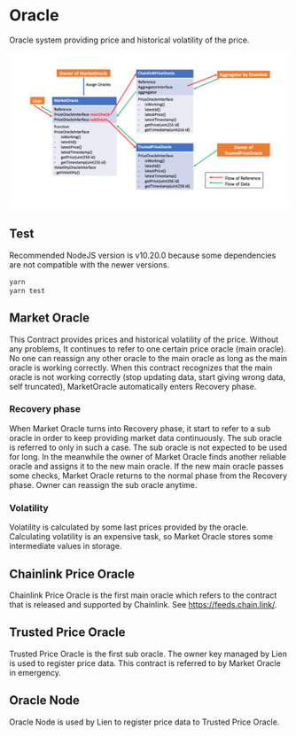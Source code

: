 # Oracle

Oracle system providing price and historical volatility of the price.

![Architecture](documents/images/architecture.png?raw=true "Architecture Of Oracle System")

## Test

Recommended NodeJS version is v10.20.0 because some dependencies are not compatible with the newer versions.

```
yarn
yarn test
```

## Market Oracle

This Contract provides prices and historical volatility of the price.
Without any problems, It continues to refer to one certain price oracle (main oracle).
No one can reassign any other oracle to the main oracle as long as the main oracle is working correctly.
When this contract recognizes that the main oracle is not working correctly (stop updating data, start giving wrong data, self truncated), MarketOracle automatically enters Recovery phase.
 
### Recovery phase

 When Market Oracle turns into Recovery phase, it start to refer to a sub oracle in order to keep providing market data continuously.
 The sub oracle is referred to only in such a case.
 The sub oracle is not expected to be used for long.
 In the meanwhile the owner of Market Oracle finds another reliable oracle and assigns it to the new main oracle.
 If the new main oracle passes some checks, Market Oracle returns to the normal phase from the Recovery phase.
 Owner can reassign the sub oracle anytime.

### Volatility

Volatility is calculated by some last prices provided by the oracle.
Calculating volatility is an expensive task, so Market Oracle stores some intermediate values in storage.

## Chainlink Price Oracle

Chainlink Price Oracle is the first main oracle which refers to the contract that is released and supported by Chainlink. See https://feeds.chain.link/.

## Trusted Price Oracle

Trusted Price Oracle is the first sub oracle. The owner key managed by Lien is used to register price data. This contract is referred to by Market Oracle in emergency.

## Oracle Node

Oracle Node is used by Lien to register price data to Trusted Price Oracle.
